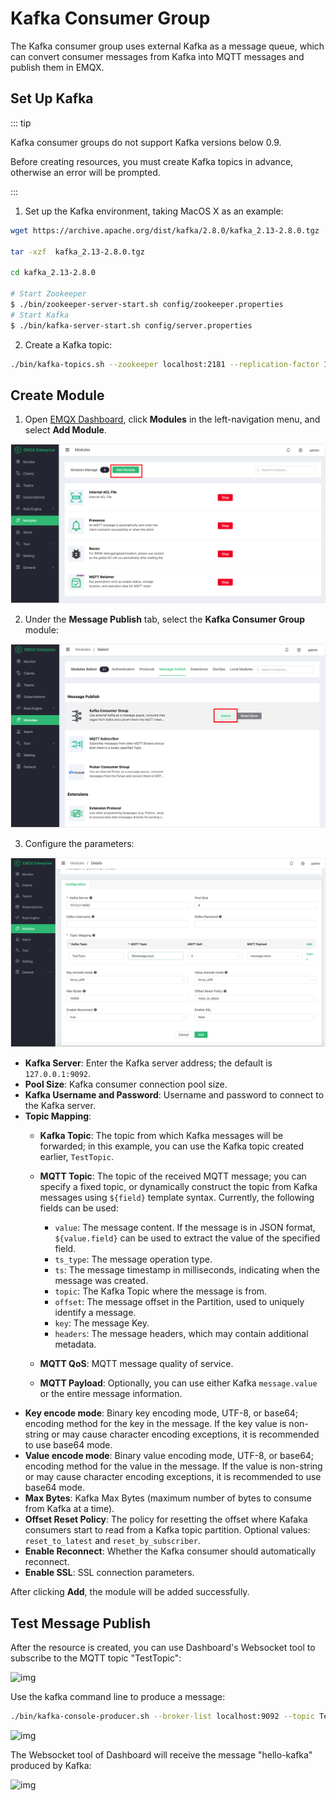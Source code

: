# Kafka Consumer Group

The Kafka consumer group uses external Kafka as a message queue, which can convert consumer messages from Kafka into MQTT messages and publish them in EMQX.

## Set Up Kafka

::: tip

Kafka consumer groups do not support Kafka versions below 0.9.

Before creating resources, you must create Kafka topics in advance, otherwise an error will be prompted.

:::

1. Set up the Kafka environment, taking MacOS X as an example:

```bash
wget https://archive.apache.org/dist/kafka/2.8.0/kafka_2.13-2.8.0.tgz

tar -xzf  kafka_2.13-2.8.0.tgz

cd kafka_2.13-2.8.0

# Start Zookeeper
$ ./bin/zookeeper-server-start.sh config/zookeeper.properties
# Start Kafka
$ ./bin/kafka-server-start.sh config/server.properties
```

2. Create a Kafka topic:

```bash
./bin/kafka-topics.sh --zookeeper localhost:2181 --replication-factor 1 --partitions 1 --topic testTopic --create
```

## Create Module

1. Open [EMQX Dashboard](http://127.0.0.1:18083/#/modules), click **Modules** in the left-navigation menu, and select **Add Module**.

<img src="./assets/modules.png" alt="img" style="zoom:67%;" />

2. Under the **Message Publish** tab, select the **Kafka Consumer Group** module:

<img src="./assets/kafka_consumer2.png" alt="img" style="zoom:67%;" />

3. Configure the parameters:

<img src="./assets/kafka_consumer3.png" style="zoom:67%;" />

- **Kafka Server**: Enter the Kafka server address; the default is `127.0.0.1:9092`.
- **Pool Size**: Kafka consumer connection pool size.
- **Kafka Username and Password**: Username and password to connect to the Kafka server.
- **Topic Mapping**:
  - **Kafka Topic**: The topic from which Kafka messages will be forwarded; in this example, you can use the Kafka topic created earlier, `TestTopic`.
  - **MQTT Topic**: The topic of the received MQTT message; you can specify a fixed topic, or dynamically construct the topic from Kafka messages using `${field}` template syntax. Currently, the following fields can be used:
    - `value`: The message content. If the message is in JSON format, `${value.field}` can be used to extract the value of the specified field.
    - `ts_type`: The message operation type. 
    - `ts`: The message timestamp in milliseconds, indicating when the message was created.
    - `topic`: The Kafka Topic where the message is from.
    - `offset`: The message offset in the Partition, used to uniquely identify a message.
    - `key`: The message Key.
    - `headers`: The message headers, which may contain additional metadata.
  
  - **MQTT QoS**: MQTT message quality of service.
  - **MQTT Payload**: Optionally, you can use either Kafka `message.value` or the entire message information.
- **Key encode mode**: Binary key encoding mode, UTF-8, or base64; encoding method for the key in the message. If the key value is non-string or may cause character encoding exceptions, it is recommended to use base64 mode.
- **Value encode mode**: Binary value encoding mode, UTF-8, or base64; encoding method for the value in the message. If the value is non-string or may cause character encoding exceptions, it is recommended to use base64 mode.
- **Max Bytes**: Kafka Max Bytes (maximum number of bytes to consume from Kafka at a time).
- **Offset Reset Policy**: The policy for resetting the offset where Kafaka consumers start to read from a Kafka topic partition. Optional values: `reset_to_latest` and `reset_by_subscriber`.
- **Enable Reconnect**: Whether the Kafka consumer should automatically reconnect.
- **Enable SSL**: SSL connection parameters.

After clicking **Add**, the module will be added successfully.

## Test Message Publish

After the resource is created, you can use Dashboard's Websocket tool to subscribe to the MQTT topic "TestTopic":

![img](./assets/kafka_consumer5.png)

Use the kafka command line to produce a message:

```bash
./bin/kafka-console-producer.sh --broker-list localhost:9092 --topic TestTopic
```

![img](./assets/kafka_consumer6.png)

The Websocket tool of Dashboard will receive the message "hello-kafka" produced by Kafka:

![img](./assets/kafka_consumer7.png)

